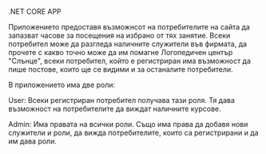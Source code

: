.NET CORE APP

Приложението предоставя възможнсот на потребителите на сайта да запазват часове за посещения на избрано от тях занятие.
Всеки потребител може да разгледа наличните служители във фирмата, да прочете с какво точно може да им помагне Логопедичен център "Слънце", всеки потребител, който е регистриран има възможност да пише постове, които ще се видими и за останалите потребители. 

В приложението има две роли:

User: Всеки регистриран потребител получава тази роля. Тя дава възможност на потребителите да виждат наличните курсове.

Admin: Има правата на всички роли. Също има права да добавя нови служители и роли, да вижда потребителите, които са регистрирани и да им дава роли.
